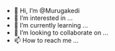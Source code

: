 - 👋 Hi, I’m @Murugakedi
- 👀 I’m interested in ...
- 🌱 I’m currently learning ...
- 💞️ I’m looking to collaborate on ...
- 📫 How to reach me ...

<!---
Murugakedi/Murugakedi is a ✨ special ✨ repository because its `README.md` (this file) appears on your GitHub profile.
You can click the Preview link to take a look at your changes.
--->

